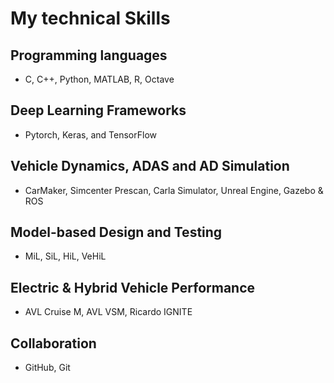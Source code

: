# My technical Skills

## Programming languages
- C, C++, Python, MATLAB, R, Octave
## Deep Learning Frameworks 
- Pytorch, Keras, and TensorFlow
## Vehicle Dynamics, ADAS and AD Simulation
- CarMaker, Simcenter Prescan, Carla Simulator, Unreal Engine, Gazebo & ROS
## Model-based Design and Testing
- MiL, SiL, HiL, VeHiL
## Electric & Hybrid Vehicle Performance
- AVL Cruise M, AVL VSM, Ricardo IGNITE 
## Collaboration
- GitHub, Git
